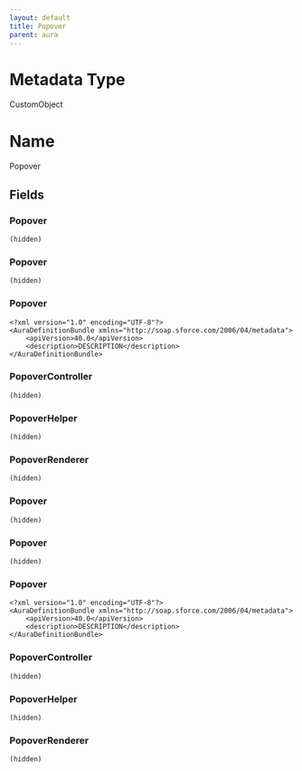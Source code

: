 ```yaml
---
layout: default
title: Popover
parent: aura
---
```

# Metadata Type
CustomObject

# Name
Popover
## Fields
### Popover

```
(hidden)
```
### Popover

```
(hidden)
```
### Popover

```
<?xml version="1.0" encoding="UTF-8"?>
<AuraDefinitionBundle xmlns="http://soap.sforce.com/2006/04/metadata">
    <apiVersion>40.0</apiVersion>
    <description>DESCRIPTION</description>
</AuraDefinitionBundle>
```
### PopoverController

```
(hidden)
```
### PopoverHelper

```
(hidden)
```
### PopoverRenderer

```
(hidden)
```
### Popover

```
(hidden)
```
### Popover

```
(hidden)
```
### Popover

```
<?xml version="1.0" encoding="UTF-8"?>
<AuraDefinitionBundle xmlns="http://soap.sforce.com/2006/04/metadata">
    <apiVersion>40.0</apiVersion>
    <description>DESCRIPTION</description>
</AuraDefinitionBundle>
```
### PopoverController

```
(hidden)
```
### PopoverHelper

```
(hidden)
```
### PopoverRenderer

```
(hidden)
```
